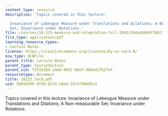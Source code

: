 ```yaml
---
content_type: resource
description: 'Topics covered in this lecture:

  Invariance of Lebesgue Measure under Translations and Dilations; A Non-measurable
  Set; Invariance under Rotations.'
file: /courses/18-125-measure-and-integration-fall-2003/5b0ad5069f36817dc0ed1dc5f44b56c3_18125_lec9.pdf
file_type: application/pdf
learning_resource_types:
- Lecture Notes
license: https://creativecommons.org/licenses/by-nc-sa/4.0/
ocw_type: OCWFile
parent_title: Lecture Notes
parent_type: CourseSection
parent_uid: f351d26d-1de0-9652-60ef-88bed27b27ef
resourcetype: Document
title: 18125_lec9.pdf
uid: 5b0ad506-9f36-817d-c0ed-1dc5f44b56c3
---
```

Topics covered in this lecture:
Invariance of Lebesgue Measure under Translations and Dilations; A Non-measurable Set; Invariance under Rotations.